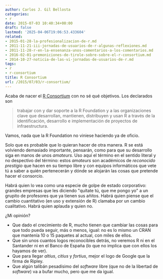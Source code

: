 ```yaml
---
author: Carlos J. Gil Bellosta
categories:
- r
date: 2015-07-03 10:40:34+00:00
draft: false
lastmod: '2025-04-06T19:06:53.433604'
related:
- 2015-01-28-la-profesionalizacion-de-r.md
- 2011-11-21-iii-jornadas-de-usuarios-de-r-algunas-reflexiones.md
- 2011-11-28-r-en-la-ensenanza-unos-comentarios-a-los-comentarios.md
- 2016-02-01-premoniciones-de-tirole-sobre-sobre-el-r-consortium.md
- 2014-10-27-noticia-de-las-vi-jornadas-de-usuarios-de-r.md
tags:
- r
- r-consortium
title: R Consortium
url: /2015/07/03/r-consortium/
---
```


Acaba de nacer el [R Consortium](https://www.r-consortium.org/) con no sé qué objetivos. Los declarados son

>trabajar con y dar soporte a la R Foundation y a las organizaciones clave que desarrollan, mantienen, distribuyen y usan R a través de la identificación, desarrollo e implementación de proyectos de infraestructura.

Vamos, nada que la R Foundation no viniese haciendo ya de oficio.

Solo que es probable que lo quieran hacer de otra manera. R se está volviendo demasiado importante, pensarán, como para que su desarrollo siga en manos de unos _amateurs_. Uso aquí el término en el sentido literal y no despectivo del término: estos _amateurs_ son académicos de _reconocido prestigio_ que hacen en su tiempo libre y con equipos informáticos que vete tú a saber a quién pertenecerán y dónde se alojarán las cosas que pretende hacer el consorcio.

Habrá quien lo vea como una especie de golpe de estado corporativo: grandes empresas que les diciendo "quítate tú, que me pongo yo" a un grupito de profesores que ya tienen sus añitos. Habrá quien piense que el cambio cuantitativo (en uso y extensión de R) clamaba por un cambio cualitativo. Habrá quien aplauda y quien no.

¿Mi opinión?

* Que dado el crecimiento de R, mucho tienen que cambiar las cosas para que todo pueda seguir, más o menos, igual: no es lo mismo un CRAN que mantenía 10 o 15 paquetes al actual, con miles de ellos.
* Que sin unos cuantos logos reconocibles detrás, no veremos R ni en el Santander ni en el Banco de España (lo que no implica que con ellos los hayamos de ver).
* Que para llegar _altius_, _citius_ y _fortius_, mejor el logo de Google que la firma de Ripley.
* Que algún talibán pesadísimo del _software_ libre (que no de la libertad de _software_) va a bufar mucho, pero que me da igual.